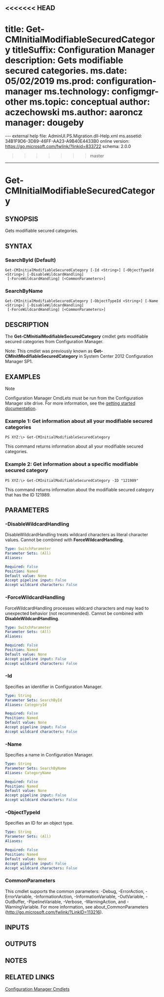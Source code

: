 <<<<<<< HEAD
---
title: Get-CMInitialModifiableSecuredCategory
titleSuffix: Configuration Manager
description: Gets modifiable secured categories.
ms.date: 05/02/2019
ms.prod: configuration-manager
ms.technology: configmgr-other
ms.topic: conceptual
author: aczechowski
ms.author: aaroncz
manager: dougeby
=======
﻿---
external help file: AdminUI.PS.Migration.dll-Help.xml
ms.assetid: 34B1F9D6-3D89-46FF-AA23-A9B40E4433B0
online version: https://go.microsoft.com/fwlink/?linkid=833722
schema: 2.0.0
>>>>>>> master
---

# Get-CMInitialModifiableSecuredCategory

## SYNOPSIS
Gets modifiable secured categories.

## SYNTAX

### SearchById (Default)
```
Get-CMInitialModifiableSecuredCategory [-Id <String>] [-ObjectTypeId <String>] [-DisableWildcardHandling]
 [-ForceWildcardHandling] [<CommonParameters>]
```

### SearchByName
```
Get-CMInitialModifiableSecuredCategory [-ObjectTypeId <String>] [-Name <String>] [-DisableWildcardHandling]
 [-ForceWildcardHandling] [<CommonParameters>]
```

## DESCRIPTION
The **Get-CMInitialModifiableSecuredCategory** cmdlet gets modifiable secured categories from Configuration Manager.

Note: This cmdlet was previously known as **Get-CMInitModifiableSecuredCategory** in System Center 2012 Configuration Manager SP1.

## EXAMPLES

> [!NOTE]
> Configuration Manager CmdLets must be run from the Configuration Manager site drive. For more information, see the [getting started documentation](https://docs.microsoft.com/powershell/sccm/overview).


### Example 1: Get information about all your modifiable secured categories
```
PS XYZ:\> Get-CMInitialModifiableSecuredCategory
```

This command returns information about all your modifiable secured categories.

### Example 2: Get information about a specific modifiable secured category
```
PS XYZ:\> Get-CMInitialModifiableSecuredCategory -ID "121989"
```

This command returns information about the modifiable secured category that has the ID 121989.

## PARAMETERS

### -DisableWildcardHandling
DisableWildcardHandling treats wildcard characters as literal character values. Cannot be combined with **ForceWildcardHandling**.

```yaml
Type: SwitchParameter
Parameter Sets: (All)
Aliases:

Required: False
Position: Named
Default value: None
Accept pipeline input: False
Accept wildcard characters: False
```

### -ForceWildcardHandling
ForceWildcardHandling processes wildcard characters and may lead to unexpected behavior (not recommended). Cannot be combined with **DisableWildcardHandling**.

```yaml
Type: SwitchParameter
Parameter Sets: (All)
Aliases:

Required: False
Position: Named
Default value: None
Accept pipeline input: False
Accept wildcard characters: False
```

### -Id
Specifies an identifier in Configuration Manager.

```yaml
Type: String
Parameter Sets: SearchById
Aliases: CategoryId

Required: False
Position: Named
Default value: None
Accept pipeline input: False
Accept wildcard characters: False
```

### -Name
Specifies a name in Configuration Manager.

```yaml
Type: String
Parameter Sets: SearchByName
Aliases: CategoryName

Required: False
Position: Named
Default value: None
Accept pipeline input: False
Accept wildcard characters: False
```

### -ObjectTypeId
Specifies an ID for an object type.

```yaml
Type: String
Parameter Sets: (All)
Aliases:

Required: False
Position: Named
Default value: None
Accept pipeline input: False
Accept wildcard characters: False
```

### CommonParameters
This cmdlet supports the common parameters: -Debug, -ErrorAction, -ErrorVariable, -InformationAction, -InformationVariable, -OutVariable, -OutBuffer, -PipelineVariable, -Verbose, -WarningAction, and -WarningVariable. For more information, see about_CommonParameters (http://go.microsoft.com/fwlink/?LinkID=113216).

## INPUTS

## OUTPUTS

## NOTES

## RELATED LINKS

[Configuration Manager Cmdlets](ConfigurationManager.md)
